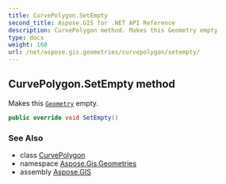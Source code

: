 ```yaml
---
title: CurvePolygon.SetEmpty
second_title: Aspose.GIS for .NET API Reference
description: CurvePolygon method. Makes this Geometry empty
type: docs
weight: 160
url: /net/aspose.gis.geometries/curvepolygon/setempty/
---
```

## CurvePolygon.SetEmpty method

Makes this [`Geometry`](../../geometry/) empty.

```csharp
public override void SetEmpty()
```

### See Also

* class [CurvePolygon](../)
* namespace [Aspose.Gis.Geometries](../../curvepolygon/)
* assembly [Aspose.GIS](../../../)


